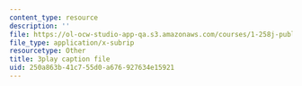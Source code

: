 ```yaml
---
content_type: resource
description: ''
file: https://ol-ocw-studio-app-qa.s3.amazonaws.com/courses/1-258j-public-transportation-systems-spring-2017/250a863b41c755d0a676927634e15921_wzB8Rhm3xCU.vtt
file_type: application/x-subrip
resourcetype: Other
title: 3play caption file
uid: 250a863b-41c7-55d0-a676-927634e15921
---
```

